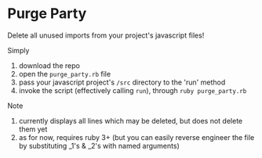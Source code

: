 # Purge Party

Delete all unused imports from your project's javascript files!

Simply
  1. download the repo
  2. open the `purge_party.rb` file
  3. pass your javascript project's `/src` directory to the 'run' method
  3. invoke the script (effectively calling `run`), through `ruby purge_party.rb`

Note
  1. currently displays all lines which may be deleted, but does not delete them yet
  2. as for now, requires ruby 3+ (but you can easily reverse engineer the file by substituting _1's & _2's with named arguments)
